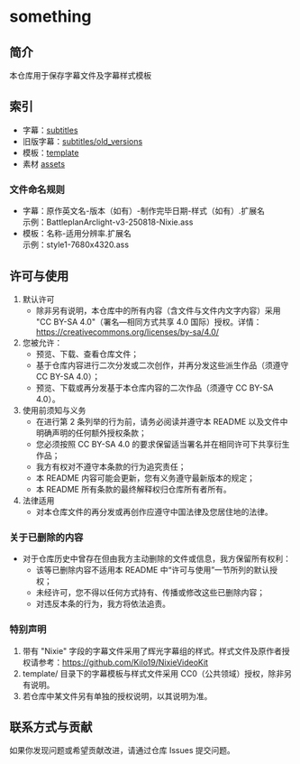 # something

## 简介
本仓库用于保存字幕文件及字幕样式模板

## 索引
- 字幕：[subtitles](subtitles/)
- 旧版字幕：[subtitles/old_versions](subtitles/old_versions)
- 模板：[template](template/)
- 素材 [assets](assets/)
### 文件命名规则
- 字幕：原作英文名-版本（如有）-制作完毕日期-样式（如有）.扩展名  
  示例：BattleplanArclight-v3-250818-Nixie.ass
- 模板：名称-适用分辨率.扩展名  
  示例：style1-7680x4320.ass

## 许可与使用
1. 默认许可  
   - 除非另有说明，本仓库中的所有内容（含文件与文件内文字内容）采用 "CC BY-SA 4.0"（署名—相同方式共享 4.0 国际）授权。详情：https://creativecommons.org/licenses/by-sa/4.0/
2. 您被允许：
   - 预览、下载、查看仓库文件；
   - 基于仓库内容进行二次分发或二次创作，并再分发这些派生作品（须遵守 CC BY-SA 4.0）；
   - 预览、下载或再分发基于本仓库内容的二次作品（须遵守 CC BY-SA 4.0）。
3. 使用前须知与义务
   - 在进行第 2 条列举的行为前，请务必阅读并遵守本 README 以及文件中明确声明的任何额外授权条款；
   - 您必须按照 CC BY-SA 4.0 的要求保留适当署名并在相同许可下共享衍生作品；
   - 我方有权对不遵守本条款的行为追究责任；
   - 本 README 内容可能会更新，您有义务遵守最新版本的规定；
   - 本 README 所有条款的最终解释权归仓库所有者所有。
4. 法律适用  
   - 对本仓库文件的再分发或再创作应遵守中国法律及您居住地的法律。

### 关于已删除的内容
- 对于仓库历史中曾存在但由我方主动删除的文件或信息，我方保留所有权利：
  - 该等已删除内容不适用本 README 中“许可与使用”一节所列的默认授权；
  - 未经许可，您不得以任何方式持有、传播或修改这些已删除内容；
  - 对违反本条的行为，我方将依法追责。

### 特别声明
1. 带有 "Nixie" 字段的字幕文件采用了辉光字幕组的样式。样式文件及原作者授权请参考：https://github.com/Kilo19/NixieVideoKit
2. template/ 目录下的字幕模板与样式文件采用 CC0（公共领域）授权，除非另有说明。
3. 若仓库中某文件另有单独的授权说明，以其说明为准。

## 联系方式与贡献
如果你发现问题或希望贡献改进，请通过仓库 Issues 提交问题。
